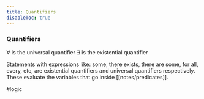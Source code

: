 ```yaml
---
title: Quantifiers
disableToc: true
---
```


### Quantifiers
$\forall$ is the universal quantifier
$\exists$ is the existential quantifier

Statements with expressions like: some, there exists, there are some, for all, every, etc, are existential quantifiers and universal quantifiers respectively. These evaluate the variables that go inside [[notes/predicates]].

#logic
